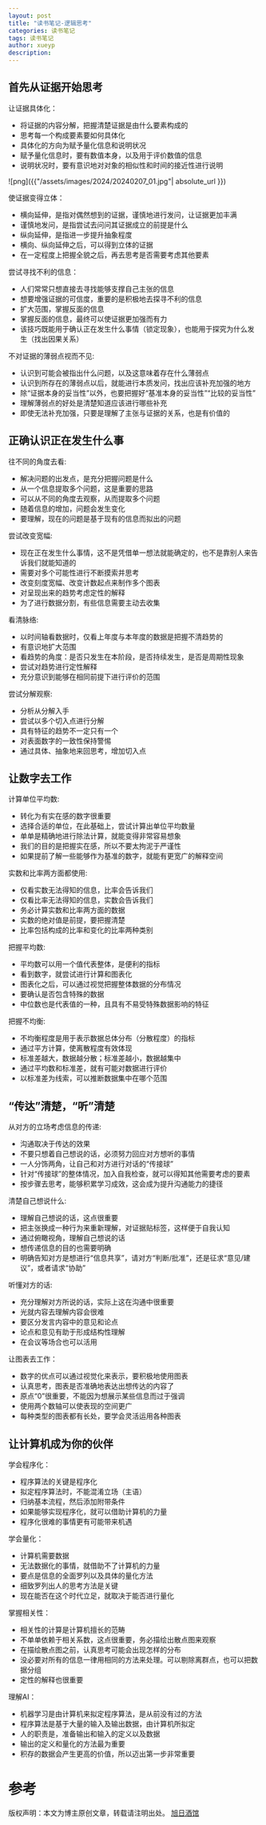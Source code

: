 ```yaml
---
layout: post
title: "读书笔记-逻辑思考"
categories: 读书笔记
tags: 读书笔记
author: xueyp
description:
---
```



## 首先从证据开始思考

让证据具体化：
- 将证据的内容分解，把握清楚证据是由什么要素构成的
- 思考每一个构成要素要如何具体化
- 具体化的方向为赋予量化信息和说明状况
- 赋予量化信息时，要有数值本身，以及用于评价数值的信息
- 说明状况时，要有意识地对对象的相似性和时间的接近性进行说明

![png]({{"/assets/images/2024/20240207_01.jpg"| absolute_url }})

使证据变得立体：
- 横向延伸，是指对偶然想到的证据，谨慎地进行发问，让证据更加丰满
- 谨慎地发问，是指尝试去问问其证据成立的前提是什么
- 纵向延伸，是指进一步提升抽象程度
- 横向、纵向延伸之后，可以得到立体的证据
- 在一定程度上把握全貌之后，再去思考是否需要考虑其他要素

尝试寻找不利的信息：
- 人们常常只想直接去寻找能够支撑自己主张的信息
- 想要增强证据的可信度，重要的是积极地去探寻不利的信息
- 扩大范围，掌握反面的信息
- 掌握反面的信息，最终可以使证据更加强而有力
- 该技巧既能用于确认正在发生什么事情（锁定现象），也能用于探究为什么发生（找出因果关系）

不对证据的薄弱点视而不见:
- 认识到可能会被指出什么问题，以及这意味着存在什么薄弱点
- 认识到所存在的薄弱点以后，就能进行本质发问，找出应该补充加强的地方
- 除“证据本身的妥当性”以外，也要把握好“基准本身的妥当性”“比较的妥当性”
- 理解薄弱点的好处是清楚知道应该进行哪些补充
- 即使无法补充加强，只要是理解了主张与证据的关系，也是有价值的

## 正确认识正在发生什么事

往不同的角度去看:
- 解决问题的出发点，是充分把握问题是什么
- 从一个信息提取多个问题，这是重要的思路
- 可以从不同的角度去观察，从而提取多个问题
- 随着信息的增加，问题会发生变化
- 要理解，现在的问题是基于现有的信息而拟出的问题

尝试改变宽幅:
- 现在正在发生什么事情，这不是凭借单一想法就能确定的，也不是靠别人来告诉我们就能知道的
- 需要对多个可能性进行不断摸索并思考
- 改变刻度宽幅、改变计数起点来制作多个图表
- 对呈现出来的趋势考虑定性的解释
- 为了进行数据分割，有些信息需要主动去收集

看清脉络:
- 以时间轴看数据时，仅看上年度与本年度的数据是把握不清趋势的
- 有意识地扩大范围
- 看趋势的角度：是否只发生在本阶段，是否持续发生，是否是周期性现象
- 尝试对趋势进行定性解释
- 充分意识到能够在相同前提下进行评价的范围

尝试分解观察:
- 分析从分解入手
- 尝试以多个切入点进行分解
- 具有特征的趋势不一定只有一个
- 对表面数字的一致性保持警惕
- 通过具体、抽象地来回思考，增加切入点

## 让数字去工作

计算单位平均数:
- 转化为有实在感的数字很重要
- 选择合适的单位，在此基础上，尝试计算出单位平均数量
- 单单是精确地进行除法计算，就能变得非常容易想象
- 我们的目的是把握实在感，所以不要太拘泥于严谨性
- 如果提前了解一些能够作为基准的数字，就能有更宽广的解释空间

实数和比率两方面都使用:
- 仅看实数无法得知的信息，比率会告诉我们
- 仅看比率无法得知的信息，实数会告诉我们
- 务必计算实数和比率两方面的数据
- 实数的绝对值是前提，要把握清楚
- 比率包括构成的比率和变化的比率两种类别

把握平均数:
- 平均数可以用一个值代表整体，是便利的指标
- 看到数字，就尝试进行计算和图表化
- 图表化之后，可以通过视觉把握整体数据的分布情况
- 要确认是否包含特殊的数据
- 中位数也是代表值的一种，且具有不易受特殊数据影响的特征

把握不均衡:
- 不均衡程度是用于表示数据总体分布（分散程度）的指标
- 通过平方计算，使离散程度有效体现
- 标准差越大，数据越分散；标准差越小，数据越集中
- 通过平均数和标准差，就有可能对数据进行评价
- 以标准差为线索，可以推断数据集中在哪个范围

## “传达”清楚，“听”清楚

从对方的立场考虑信息的传递:
- 沟通取决于传达的效果
- 不要只想着自己想说的话，必须努力回应对方想听的事情
- 一人分饰两角，让自己和对方进行对话的“传接球”
- 针对“传接球”的整体情况，加入自我检查，就可以得知其他需要考虑的要素
- 按步骤去思考，能够积累学习成效，这会成为提升沟通能力的捷径

清楚自己想说什么:
- 理解自己想说的话，这点很重要
- 把主张换成一种行为来重新理解，对证据贴标签，这样便于自我认知
- 通过俯瞰视角，理解自己想说的话
- 想传递信息的目的也需要明确
- 明确告知对方是想进行“信息共享”，请对方“判断/批准”，还是征求“意见/建议”，或者请求“协助”

听懂对方的话:
- 充分理解对方所说的话，实际上这在沟通中很重要
- 光就内容去理解内容会很难
- 要区分发言内容中的意见和论点
- 论点和意见有助于形成结构性理解
- 在会议等场合也可以活用

让图表去工作：
- 数字的优点可以通过视觉化来表示，要积极地使用图表
- 认真思考，图表是否准确地表达出想传达的内容了
- 原点“0”很重要，不能因为想展示某些信息而过于强调
- 使用两个数轴可以使表现的空间更广
- 每种类型的图表都有长处，要学会灵活运用各种图表

## 让计算机成为你的伙伴

学会程序化：
- 程序算法的关键是程序化
- 拟定程序算法时，不能混淆立场（主语）
- 归纳基本流程，然后添加附带条件
- 如果能够实现程序化，就可以借助计算机的力量
- 程序化很难的事情更有可能带来机遇

学会量化：
- 计算机需要数据
- 无法数据化的事情，就借助不了计算机的力量
- 要点是信息的全面罗列以及具体的量化方法
- 细致罗列出人的思考方法是关键
- 现在能否在这个时代立足，就取决于能否进行量化

掌握相关性：
- 相关性的计算是计算机擅长的范畴
- 不单单依赖于相关系数，这点很重要，务必描绘出散点图来观察
- 在描绘散点图之前，认真思考可能会出现怎样的分布
- 没必要对所有的信息一律用相同的方法来处理。可以剔除离群点，也可以把数据分组
- 定性的解释也很重要

理解AI：
- 机器学习是由计算机来拟定程序算法，是从前没有过的方法
- 程序算法是基于大量的输入及输出数据，由计算机所拟定
- 人的职责是，准备输出和输入的定义以及数据
- 输出的定义和量化的方法最为重要
- 积存的数据会产生更高的价值，所以迈出第一步非常重要


参考
============

版权声明：本文为博主原创文章，转载请注明出处。 [旭日酒馆](https：//xueyp.github.io/)
